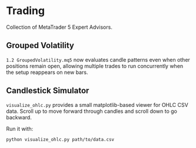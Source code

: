 # Trading

Collection of MetaTrader 5 Expert Advisors.

## Grouped Volatility

`1.2 GroupedVolatility.mq5` now evaluates candle patterns even when other
positions remain open, allowing multiple trades to run concurrently when the
setup reappears on new bars.

## Candlestick Simulator

`visualize_ohlc.py` provides a small matplotlib-based viewer for OHLC CSV data.
Scroll up to move forward through candles and scroll down to go backward.

Run it with:

```bash
python visualize_ohlc.py path/to/data.csv
```
